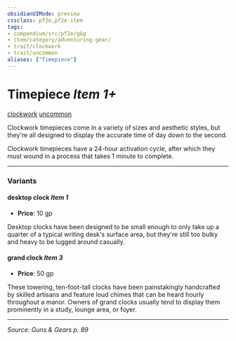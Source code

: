 ```yaml
---
obsidianUIMode: preview
cssclass: pf2e,pf2e-item
tags:
- compendium/src/pf2e/g&g
- item/category/adventuring-gear/
- trait/clockwork
- trait/uncommon
aliases: ["Timepiece"]
---
```

# Timepiece *Item 1+*  
[clockwork](clockwork-g-g.md "Clockwork  Trait")  [uncommon](uncommon.md "Uncommon Rarity Trait")  


Clockwork timepieces come in a variety of sizes and aesthetic styles, but they're all designed to display the accurate time of day down to the second.

Clockwork timepieces have a 24-hour activation cycle, after which they must wound in a process that takes 1 minute to complete.

---

### Variants

#### desktop clock *Item 1*

- **Price**: 10 gp

Desktop clocks have been designed to be small enough to only take up a quarter of a typical writing desk's surface area, but they're still too bulky and heavy to be lugged around casually.

#### grand clock *Item 3*

- **Price**: 50 gp

These towering, ten-foot-tall clocks have been painstakingly handcrafted by skilled artisans and feature loud chimes that can be heard hourly throughout a manor. Owners of grand clocks usually tend to display them prominently in a study, lounge area, or foyer.

---
*Source: Guns & Gears p. 89*